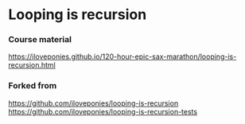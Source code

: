 # Looping is recursion

### Course material
https://iloveponies.github.io/120-hour-epic-sax-marathon/looping-is-recursion.html

### Forked from
https://github.com/iloveponies/looping-is-recursion
https://github.com/iloveponies/looping-is-recursion-tests
